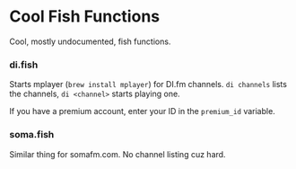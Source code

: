 # Cool Fish Functions

Cool, mostly undocumented, fish functions.

### di.fish

Starts mplayer (`brew install mplayer`) for DI.fm channels. `di channels` lists the channels, `di <channel>` starts playing one.

If you have a premium account, enter your ID in the `premium_id` variable.

### soma.fish

Similar thing for somafm.com. No channel listing cuz hard.

